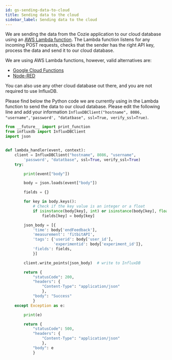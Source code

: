 ```yaml
---
id: gs-sending-data-to-cloud
title: Sending data to the cloud
sidebar_label: Sending data to the cloud
---
```


We are sending the data from the Cozie application to our cloud database using an [AWS Lambda function](https://aws.amazon.com/lambda/).
The Lambda function listens for any incoming POST requests, checks that the sender has the right API key, 
process the data and send it to our cloud database.

We are using AWS Lambda functions, however, valid alternatives are: 
* [Google Cloud Functions](https://cloud.google.com/functions)
* [Node-RED](https://nodered.org)

You can also use any other cloud database out there, and you are not required to use InfluxDB.

Please find below the Python code we are currently using in the Lambda function to send the data to our cloud database. Please edit the following line and add your information `InfluxDBClient("hostname", 8086, "username",'password', "datatbase", ssl=True, verify_ssl=True)`.

```python
from __future__ import print_function
from influxdb import InfluxDBClient
import json


def lambda_handler(event, context):
    client = InfluxDBClient("hostname", 8086, "username",
        'password', "datatbase", ssl=True, verify_ssl=True)
    try:

        print(event["body"])

        body = json.loads(event["body"])

        fields = {}

        for key in body.keys():
            # Check if the key value is an integer or a float
            if isinstance(body[key], int) or isinstance(body[key], float):
                fields[key] = body[key]

        json_body = [{
            'time': body['endFeedback'],
            'measurement': 'fitbitAPI',
            'tags': {'userid': body['user_id'],
                     'experimentid': body['experiment_id']},
            'fields': fields,
            }]

        client.write_points(json_body)  # write to InfluxDB

        return {
            "statusCode": 200,
            "headers": {
                "Content-Type": "application/json"
                },
            "body": "Success"
            }
    except Exception as e:

        print(e)

        return {
            "statusCode": 500,
            "headers": {
                "Content-Type": "application/json"
                },
            "body": e
            }
```


